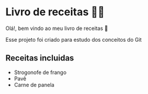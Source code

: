 # Livro de receitas :man_cook:


Olá!, bem vindo ao meu livro de receitas :wave:

Esse projeto foi criado para estudo dos conceitos do Git

## Receitas incluidas

 - Strogonofe de frango
 - Pavê
 - Carne de panela
